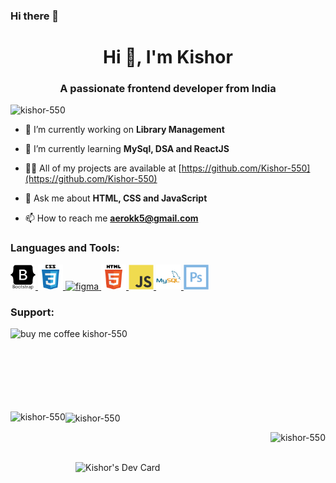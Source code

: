 ### Hi there 👋

<h1 align="center">Hi 👋, I'm Kishor</h1>
<h3 align="center">A passionate frontend developer from India</h3>

<p align="left"> <img src="https://komarev.com/ghpvc/?username=kishor-550&label=Profile%20views&color=0e75b6&style=flat" alt="kishor-550" /> </p>

- 🔭 I’m currently working on **Library Management**

- 🌱 I’m currently learning **MySql, DSA and ReactJS**

- 👨‍💻 All of my projects are available at [https://github.com/Kishor-550](https://github.com/Kishor-550)

- 💬 Ask me about **HTML, CSS and JavaScript**

- 📫 How to reach me **aerokk5@gmail.com**

<!-- <h3 align="left">Connect with me:</h3> -->
<p align="left">
</p>

<h3 align="left">Languages and Tools:</h3>
<p align="left"> <a href="https://getbootstrap.com" target="_blank" rel="noreferrer"> <img src="https://raw.githubusercontent.com/devicons/devicon/master/icons/bootstrap/bootstrap-plain-wordmark.svg" alt="bootstrap" width="40" height="40"/> </a> <a href="https://www.w3schools.com/css/" target="_blank" rel="noreferrer"> <img src="https://raw.githubusercontent.com/devicons/devicon/master/icons/css3/css3-original-wordmark.svg" alt="css3" width="40" height="40"/> </a> <a href="https://www.figma.com/" target="_blank" rel="noreferrer"> <img src="https://www.vectorlogo.zone/logos/figma/figma-icon.svg" alt="figma" width="40" height="40"/> </a> <a href="https://www.w3.org/html/" target="_blank" rel="noreferrer"> <img src="https://raw.githubusercontent.com/devicons/devicon/master/icons/html5/html5-original-wordmark.svg" alt="html5" width="40" height="40"/> </a> <a href="https://developer.mozilla.org/en-US/docs/Web/JavaScript" target="_blank" rel="noreferrer"> <img src="https://raw.githubusercontent.com/devicons/devicon/master/icons/javascript/javascript-original.svg" alt="javascript" width="40" height="40"/> </a> <a href="https://www.mysql.com/" target="_blank" rel="noreferrer"> <img src="https://raw.githubusercontent.com/devicons/devicon/master/icons/mysql/mysql-original-wordmark.svg" alt="mysql" width="40" height="40"/> </a> <a href="https://www.photoshop.com/en" target="_blank" rel="noreferrer"> <img src="https://raw.githubusercontent.com/devicons/devicon/master/icons/photoshop/photoshop-line.svg" alt="photoshop" width="40" height="40"/> </a> </p>

<h3 align="left">Support:</h3>
<p><a href="https://www.buymeacoffee.com/buy me coffee kishor-550"> <img align="left" src="https://cdn.buymeacoffee.com/buttons/v2/default-yellow.png" height="50" width="210" alt="buy me coffee kishor-550" /></a></p>
<br>
<br><br><br>
<br><br><br>
<p><img align="left" src="https://github-readme-stats.vercel.app/api/top-langs?username=kishor-550&show_icons=true&locale=en&layout=compact" alt="kishor-550" /></p>
<p><img align="center" src="https://github-readme-stats.vercel.app/api?username=kishor-550&show_icons=true&locale=en" alt="kishor-550" /></p>
<p><img align="right" src="https://github-readme-streak-stats.herokuapp.com/?user=kishor-550&" alt="kishor-550" /></p>
<br>
<br>



<a  href="https://app.daily.dev/kishor-550"><img align ="right" src="https://api.daily.dev/devcards/0dc2760edf4944a5965c225905a14fc7.png?r=jns" width="400" alt="Kishor's Dev Card"/></a>

<!--
**Kishor-550/Kishor-550** is a ✨ _special_ ✨ repository because its `README.md` (this file) appears on your GitHub profile.

Here are some ideas to get you started:

- 🔭 I’m currently working on ...
- 🌱 I’m currently learning ...
- 👯 I’m looking to collaborate on ...
- 🤔 I’m looking for help with ...
- 💬 Ask me about ...
- 📫 How to reach me: ...
- 😄 Pronouns: ...
- ⚡ Fun fact: ...
-->
